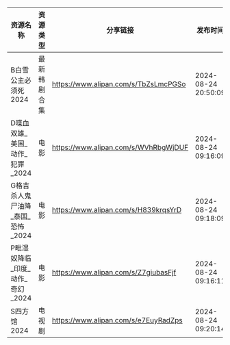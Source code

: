 | 资源名称                 | 资源类型   | 分享链接                                 | 发布时间                |
| -------------------- | ------ | ------------------------------------ | ------------------- |
| B白雪公主必须死2024         | 最新韩剧合集 | https://www.alipan.com/s/TbZsLmcPGSo | 2024-08-24 20:50:09 |
| D喋血双雄_美国_动作_犯罪_2024  | 电影     | https://www.alipan.com/s/WVhRbgWjDUF | 2024-08-24 09:16:09 |
| G格吉杀人鬼尸油降_泰国_恐怖_2024 | 电影     | https://www.alipan.com/s/H839krqsYrD | 2024-08-24 09:18:09 |
| P毗湿奴降临_印度_动作_奇幻_2024 | 电影     | https://www.alipan.com/s/Z7giubasFjf | 2024-08-24 09:16:11 |
| S四方馆2024             | 电视剧    | https://www.alipan.com/s/e7EuyRadZps | 2024-08-24 09:20:14 |
